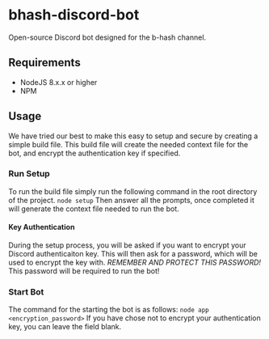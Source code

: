 # bhash-discord-bot
Open-source Discord bot designed for the b-hash channel.

## Requirements
* NodeJS 8.x.x or higher
* NPM

## Usage
We have tried our best to make this easy to setup and secure by creating a simple build file. This build file will create the needed context file for the bot, and encrypt the authentication key if specified.
### Run Setup
To run the build file simply run the following command in the root directory of the project.
`node setup`
Then answer all the prompts, once completed it will generate the context file needed to run the bot.

#### Key Authentication
During the setup process, you will be asked if you want to encrypt your Discord authenticaiton key. This will then ask for a password, which will be used to encrypt the key with. *REMEMBER AND PROTECT THIS PASSWORD!* This password will be required to run the bot!

### Start Bot
The command for the starting the bot is as follows:
`node app <encryption_password>`
If you have chose not to encrypt your authentication key, you can leave the field blank.
